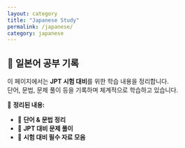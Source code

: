 ```yaml
---
layout: category
title: "Japanese Study"
permalink: /japanese/
category: japanese
---
```


## 📝 일본어 공부 기록  

이 페이지에서는 **JPT 시험 대비**를 위한 학습 내용을 정리합니다.  
단어, 문법, 문제 풀이 등을 기록하며 체계적으로 학습하고 있습니다.  

📌 **정리된 내용:**  
- 📖 **단어 & 문법 정리**  
- 📝 **JPT 대비 문제 풀이**  
- 📂 **시험 대비 필수 자료 모음**  

 
